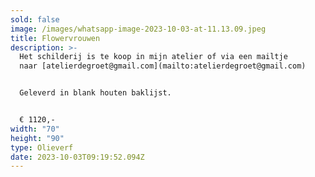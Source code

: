 ```yaml
---
sold: false
image: /images/whatsapp-image-2023-10-03-at-11.13.09.jpeg
title: Flowervrouwen
description: >-
  Het schilderij is te koop in mijn atelier of via een mailtje
  naar [atelierdegroet@gmail.com](mailto:atelierdegroet@gmail.com)


  Geleverd in blank houten baklijst.


  € 1120,-
width: "70"
height: "90"
type: Olieverf
date: 2023-10-03T09:19:52.094Z
---
```

